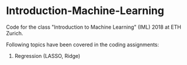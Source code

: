 # Introduction-Machine-Learning
Code for the class "Introduction to Machine Learning" (IML) 2018 at ETH Zurich.

Following topics have been covered in the coding assignments:
1. Regression (LASSO, Ridge)

